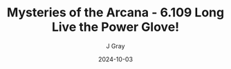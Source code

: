 ---
title: 'Mysteries of the Arcana - 6.109 Long Live the Power Glove!'
alt: 'Mysteries of the Arcana'
date: '2024-10-03'
author: 'J Gray'
artist: 'Keira'
---